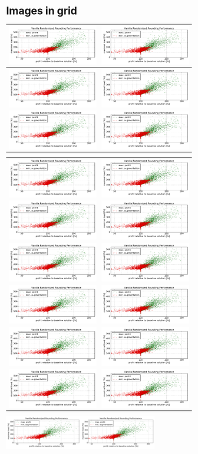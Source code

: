 # Images in grid

| ![Image](assets/img/Scatter.png) | ![Image](assets/img/Scatter.png) |
| --- | --- |
| ![Image](assets/img/Scatter.png) | ![Image](assets/img/Scatter.png) |
| ![Image](assets/img/Scatter.png) | ![Image](assets/img/Scatter.png) |

<table>
<tr><td><img src="assets/img/Scatter.png" style="max-width:100%"></td><td><img src="assets/img/Scatter.png" style="max-width:100%"></td></tr>
<tr><td><img src="assets/img/Scatter.png" style="max-width:100%"></td><td><img src="assets/img/Scatter.png" style="max-width:100%"></td></tr>
<tr><td><img src="assets/img/Scatter.png" style="max-width:100%"></td><td><img src="assets/img/Scatter.png" style="max-width:100%"></td></tr>
<tr><td><img src="assets/img/Scatter.png" style="max-width:100%"></td><td><img src="assets/img/Scatter.png" style="max-width:100%"></td></tr>
<tr><td><img src="assets/img/Scatter.png" style="max-width:100%"></td><td><img src="assets/img/Scatter.png" style="max-width:100%"></td></tr>
<tr><td><img src="assets/img/Scatter.png" style="max-width:100%"></td><td><img src="assets/img/Scatter.png" style="max-width:100%"></td></tr>
</table>


<img src="assets/img/Scatter.png" style="float:left;width:40%">
<img src="assets/img/Scatter.png" style="width:40%">
<div style="clear:both">
